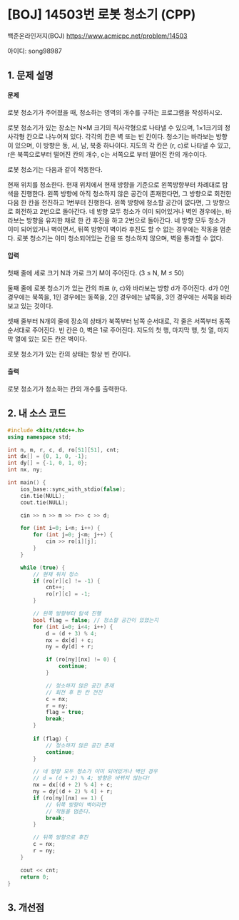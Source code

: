 # [BOJ] 14503번 로봇 청소기 (CPP)

백준온라인저지(BOJ) https://www.acmicpc.net/problem/14503


아이디: song98987


## 1. 문제 설명

#### 문제
로봇 청소기가 주어졌을 때, 청소하는 영역의 개수를 구하는 프로그램을 작성하시오.

로봇 청소기가 있는 장소는 N×M 크기의 직사각형으로 나타낼 수 있으며, 1×1크기의 정사각형 칸으로 나누어져 있다. 각각의 칸은 벽 또는 빈 칸이다. 청소기는 바라보는 방향이 있으며, 이 방향은 동, 서, 남, 북중 하나이다. 지도의 각 칸은 (r, c)로 나타낼 수 있고, r은 북쪽으로부터 떨어진 칸의 개수, c는 서쪽으로 부터 떨어진 칸의 개수이다.

로봇 청소기는 다음과 같이 작동한다.

현재 위치를 청소한다.
현재 위치에서 현재 방향을 기준으로 왼쪽방향부터 차례대로 탐색을 진행한다.
왼쪽 방향에 아직 청소하지 않은 공간이 존재한다면, 그 방향으로 회전한 다음 한 칸을 전진하고 1번부터 진행한다.
왼쪽 방향에 청소할 공간이 없다면, 그 방향으로 회전하고 2번으로 돌아간다.
네 방향 모두 청소가 이미 되어있거나 벽인 경우에는, 바라보는 방향을 유지한 채로 한 칸 후진을 하고 2번으로 돌아간다.
네 방향 모두 청소가 이미 되어있거나 벽이면서, 뒤쪽 방향이 벽이라 후진도 할 수 없는 경우에는 작동을 멈춘다.
로봇 청소기는 이미 청소되어있는 칸을 또 청소하지 않으며, 벽을 통과할 수 없다.

#### 입력
첫째 줄에 세로 크기 N과 가로 크기 M이 주어진다. (3 ≤ N, M ≤ 50)

둘째 줄에 로봇 청소기가 있는 칸의 좌표 (r, c)와 바라보는 방향 d가 주어진다. d가 0인 경우에는 북쪽을, 1인 경우에는 동쪽을, 2인 경우에는 남쪽을, 3인 경우에는 서쪽을 바라보고 있는 것이다.

셋째 줄부터 N개의 줄에 장소의 상태가 북쪽부터 남쪽 순서대로, 각 줄은 서쪽부터 동쪽 순서대로 주어진다. 빈 칸은 0, 벽은 1로 주어진다. 지도의 첫 행, 마지막 행, 첫 열, 마지막 열에 있는 모든 칸은 벽이다.

로봇 청소기가 있는 칸의 상태는 항상 빈 칸이다.

#### 출력
로봇 청소기가 청소하는 칸의 개수를 출력한다.

## 2. 내 소스 코드

```c++
#include <bits/stdc++.h>
using namespace std;

int n, m, r, c, d, ro[51][51], cnt;
int dx[] = {0, 1, 0, -1};
int dy[] = {-1, 0, 1, 0};
int nx, ny;

int main() {
    ios_base::sync_with_stdio(false);
    cin.tie(NULL);
    cout.tie(NULL);

    cin >> n >> m >> r>> c >> d;

    for (int i=0; i<n; i++) {
        for (int j=0; j<m; j++) {
            cin >> ro[i][j];
        }
    }

    while (true) {
        // 현재 위치 청소
        if (ro[r][c] != -1) {
            cnt++;
            ro[r][c] = -1;
        }

        // 왼쪽 방향부터 탐색 진행
        bool flag = false; // 청소할 공간이 있었는지
        for (int i=0; i<4; i++) {
            d = (d + 3) % 4;
            nx = dx[d] + c;
            ny = dy[d] + r;

            if (ro[ny][nx] != 0) {
                continue;
            }

            // 청소하지 않은 공간 존재
            // 회전 후 한 칸 전진
            c = nx;
            r = ny;
            flag = true;
            break;
        }
        
        if (flag) {
            // 청소하지 않은 공간 존재
            continue;
        }

        // 네 방향 모두 청소가 이미 되어있거나 벽인 경우
        // d = (d + 2) % 4; 방향은 바뀌지 않는다!
        nx = dx[(d + 2) % 4] + c;
        ny = dy[(d + 2) % 4] + r;
        if (ro[ny][nx] == 1) {
            // 뒤쪽 방향이 벽이라면
            // 작동을 멈춘다.
            break;
        }

        // 뒤쪽 방향으로 후진
        c = nx;
        r = ny;
    }

    cout << cnt;
    return 0;
}
```

## 3. 개선점

